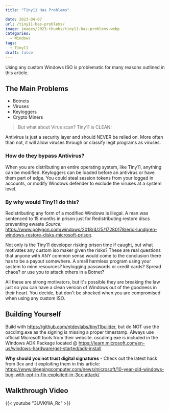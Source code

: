 ```yaml
---
title: "Tiny11 Has Problems"

date: 2023-04-07
url: /tiny11-has-problems/
image: images/2023-thumbs/tiny11-has-problems.webp
categories:
  - Windows
tags:
  - Tiny11 
draft: false
---
```

Using any custom Windows ISO is problematic for many reasons outlined in this article.
<!--more-->

## The Main Problems

- Botnets
- Viruses
- Keyloggers
- Crypto Miners

> But what about Virus scan? Tiny11 is CLEAN!

Antivirus is just a security layer and should NEVER be relied on. More often than not, it will allow viruses through or classify legit programs as viruses. 

### How do they bypass Antivirus? 

When you are distributing an entire operating system, like Tiny11, anything can be modified. Keyloggers can be loaded before an antivirus or have them part of edge. You could steal session tokens from your logged in accounts, or modify Windows defender to exclude the viruses at a system level.

### By why would Tiny11 do this?

Redistributing any form of a modified Windows is illegal. A man was sentenced to 15 months in prison just for Redistributing restore discs preventing ewaste _Source:_ <https://www.polygon.com/windows/2018/4/25/17280178/eric-lundgren-windows-restore-disks-microsoft-prison>.

Not only is the Tiny11 developer risking prison time if caught, but what motivates any custom iso maker given the risks? These are real questions that anyone with ANY common sense would come to the conclusion there has to be a payout somewhere. A small harmless program using your system to mine resources? keylogging passwords or credit cards? Spread chaos? or use you to attack others in a Botnet? 

All these are strong motivators, but it's possible they are breaking the law just so you can have a clean version of Windows out of the goodness in their heart. You decide, but don't be shocked when you are compromised when using any custom ISO. 

## Building Yourself

Build with <https://github.com/ntdevlabs/tiny11builder>, but do NOT use the oscdimg.exe as the signing is missing a proper timestamp. Always use official Microsoft tools from their website. oscdimg.exe is included in the Windows ADK Package located @ <https://learn.microsoft.com/en-us/windows-hardware/get-started/adk-install>

**Why should you not trust digital signatures** - Check out the latest hack from 3cx and it exploiting them in this article: <https://www.bleepingcomputer.com/news/microsoft/10-year-old-windows-bug-with-opt-in-fix-exploited-in-3cx-attack/>

## Walkthrough Video

{{< youtube "3UVKfliA_Rc" >}}
